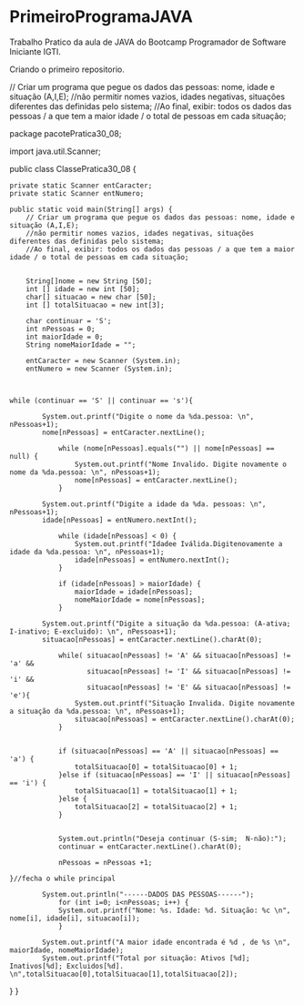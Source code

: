 # PrimeiroProgramaJAVA
Trabalho Pratico da aula de JAVA do Bootcamp Programador de Software Iniciante IGTI.

Criando o primeiro repositorio.

// Criar um programa que pegue os dados das pessoas: nome, idade e situação (A,I,E);
//não permitir nomes vazios, idades negativas, situações diferentes das definidas pelo sistema;
//Ao final, exibir: todos os dados das pessoas / a que tem a maior idade / o total de pessoas em cada situação;
		

package pacotePratica30_08;

import java.util.Scanner;

public class ClassePratica30_08 {

	private static Scanner entCaracter;
	private static Scanner entNumero;

	public static void main(String[] args) {
		// Criar um programa que pegue os dados das pessoas: nome, idade e situação (A,I,E);
		//não permitir nomes vazios, idades negativas, situações diferentes das definidas pelo sistema;
		//Ao final, exibir: todos os dados das pessoas / a que tem a maior idade / o total de pessoas em cada situação;
		
		
		String[]nome = new String [50];
		int [] idade = new int [50];
		char[] situacao = new char [50];
		int [] totalSituacao = new int[3];
		
		char continuar = 'S';
		int nPessoas = 0;
		int maiorIdade = 0;
		String nomeMaiorIdade = "";
		
		entCaracter = new Scanner (System.in);
		entNumero = new Scanner (System.in);
		
		
		
	while (continuar == 'S' || continuar == 's'){
				
			System.out.printf("Digite o nome da %da.pessoa: \n", nPessoas+1);
			nome[nPessoas] = entCaracter.nextLine();
			
				while (nome[nPessoas].equals("") || nome[nPessoas] == null) {
					System.out.printf("Nome Invalido. Digite novamente o nome da %da.pessoa: \n", nPessoas+1);
					nome[nPessoas] = entCaracter.nextLine();
				}
				
			System.out.printf("Digite a idade da %da. pessoas: \n", nPessoas+1);
			idade[nPessoas] = entNumero.nextInt();
			
				while (idade[nPessoas] < 0) {
					System.out.printf("Idadee Iválida.Digitenovamente a idade da %da.pessoa: \n", nPessoas+1);
					idade[nPessoas] = entNumero.nextInt();
				}
					
				if (idade[nPessoas] > maiorIdade) {
					maiorIdade = idade[nPessoas];
					nomeMaiorIdade = nome[nPessoas];
				}
					
			System.out.printf("Digite a situação da %da.pessoa: (A-ativa; I-inativo; E-excluido): \n", nPessoas+1);
			situacao[nPessoas] = entCaracter.nextLine().charAt(0);
			
				while( situacao[nPessoas] != 'A' && situacao[nPessoas] != 'a' &&
					   situacao[nPessoas] != 'I' && situacao[nPessoas] != 'i' &&
					   situacao[nPessoas] != 'E' && situacao[nPessoas] != 'e'){
					System.out.printf("Situação Invalida. Digite novamente a situação da %da.pessoa: \n", nPessoas+1);
					situacao[nPessoas] = entCaracter.nextLine().charAt(0);
				}
				
				
				if (situacao[nPessoas] == 'A' || situacao[nPessoas] == 'a') {
					totalSituacao[0] = totalSituacao[0] + 1;
				}else if (situacao[nPessoas] == 'I' || situacao[nPessoas] == 'i') {
					totalSituacao[1] = totalSituacao[1] + 1;
				}else {
					totalSituacao[2] = totalSituacao[2] + 1;
				}	
				
				
				System.out.println("Deseja continuar (S-sim;  N-não):");
				continuar = entCaracter.nextLine().charAt(0);
				
				nPessoas = nPessoas +1;
				
	}//fecha o while principal

			System.out.println("------DADOS DAS PESSOAS------");
				for (int i=0; i<nPessoas; i++) {
				System.out.printf("Nome: %s. Idade: %d. Situação: %c \n", nome[i], idade[i], situacao[i]);
				}
		
			System.out.printf("A maior idade encontrada é %d , de %s \n", maiorIdade, nomeMaiorIdade);
			System.out.printf("Total por situação: Ativos [%d]; Inativos[%d]; Excluidos[%d]. \n",totalSituacao[0],totalSituacao[1],totalSituacao[2]);
}
}
